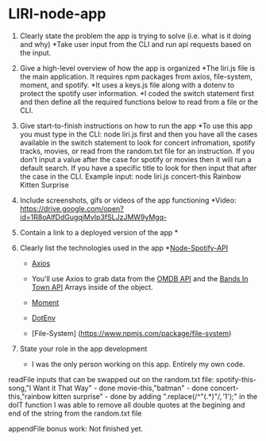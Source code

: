 # LIRI-node-app


1. Clearly state the problem the app is trying to solve (i.e. what is it doing and why)
    *Take user input from the CLI and run api requests based on the input.
2. Give a high-level overview of how the app is organized
    *The liri.js file is the main application. It requires npm packages from axios, file-system, moment, and spotify.
    *It uses a keys.js file along with a dotenv to protect the spotify user information.
    *I coded the switch statement first and then define all the required functions below to read from a file or the CLI.
3. Give start-to-finish instructions on how to run the app
    *To use this app you must type in the CLI: node liri.js first and then you have all the cases available in the switch statement to look for concert infromation, spotify tracks, movies, or read from the random.txt file for an instruction. If you don't input a value after the case for spotify or movies then it will run a default search. If you have a specific title to look for then input that after the case in the CLI. Example input: node liri.js concert-this Rainbow Kitten Surprise
4. Include screenshots, gifs or videos of the app functioning
    *Video: https://drive.google.com/open?id=1R8oAlfDdGugqjMvIp3fSLJzJMW9yMgq-
5. Contain a link to a deployed version of the app
    *
6. Clearly list the technologies used in the app
    *[Node-Spotify-API](https://www.npmjs.com/package/node-spotify-api)
    
    * [Axios](https://www.npmjs.com/package/axios)

    * You'll use Axios to grab data from the [OMDB API](http://www.omdbapi.com) and the [Bands In Town API](http://www.artists.bandsintown.com/bandsintown-api)
        Arrays inside of the object.

    * [Moment](https://www.npmjs.com/package/moment)


    * [DotEnv](https://www.npmjs.com/package/dotenv)

    * [File-System] (https://www.npmjs.com/package/file-system)
   
7. State your role in the app development
    * I was the only person working on this app. Entirely my own code. 

readFile inputs that can be swapped out on the random.txt file:
spotify-this-song,"I Want it That Way" - done
movie-this,"batman" - done
concert-this,"rainbow kitten surprise" - done by adding ".replace(/^"(.*)"$/, '$1');" in the doIT function I was able to remove all double quotes at the begining and end of the string from the random.txt file

appendFile bonus work: Not finished yet.
